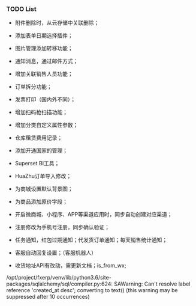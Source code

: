 ### TODO List
- 附件删除时，从云存储中关联删除；
- 添加表单日期选择插件；
- 图片管理添加转移功能；
- 通知消息，通过邮件方式；
- 增加关联销售人员功能；
- 订单拆分功能；
- 发票打印（国内外不同）；
- 增加扫码枪扫描功能；
- 增加分类自定义属性参数；
- 仓库租赁费用记录；
- 添加开通国家的管理；
- Superset BI工具；
- HuaZhu订单导入修改；

- 为商城设置默认背景图；
- 为商品添加原价字段；


- 开启微商城、小程序、APP等渠道应用时，同步自动创建对应渠道；
- 注册修改为手机号注册，同步确认验证；
- 任务通知，红包过期通知；代发货订单通知；每天销售统计通知；
- 客服自动回复设置；（客服机器人）

- 收货地址API有改动，需更新文档；is_from_wx;

/opt/project/fxerp/venv/lib/python3.6/site-packages/sqlalchemy/sql/compiler.py:624: SAWarning: Can't resolve label reference 'created_at desc'; converting to text() (this warning may be suppressed after 10 occurrences)
